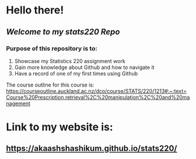 # **Hello there!**

## *Welcome to my stats220 Repo*

### Purpose of this repository is to:

1. Showcase my Statistics 220 assignment work
2. Gain more knowledge about Github and how to navigate it
3. Have a record of one of my first times using Github 

The course outline for this course is:
https://courseoutline.auckland.ac.nz/dco/course/STATS/220/1213#:~:text=Course%20Prescription,retrieval%2C%20manipulation%2C%20and%20management




# Link to my website is:
## https://akaashshashikum.github.io/stats220/
